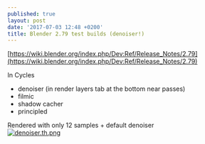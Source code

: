 ```yaml
---
published: true
layout: post
date: '2017-07-03 12:48 +0200'
title: Blender 2.79 test builds (denoiser!)
---
```

[https://wiki.blender.org/index.php/Dev:Ref/Release_Notes/2.79](https://wiki.blender.org/index.php/Dev:Ref/Release_Notes/2.79)

In Cycles  
- denoiser (in render layers tab at the bottom near passes)
- filmic
- shadow cacher
- principled

Rendered with only 12 samples + default denoiser  
[![denoiser.th.png](https://cdn.scrot.moe/images/2017/07/03/denoiser.th.png)](https://cdn.scrot.moe/images/2017/07/03/denoiser.png)

